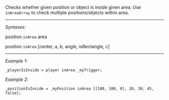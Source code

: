 Checks whether given position or object is inside given area. Use `inAreaArray` to check multiple positions/objects within area.


---
*Syntaxes:*

position `inArea` area

position `inArea` [center, a, b, angle, isRectangle, c]

---
*Example 1:*

```sqf
_playerIsInside = player inArea _myTrigger;
```

*Example 2:*

```sqf
_positionIsInside = _myPosition inArea [[100, 100, 0], 20, 30, 45, false];
```